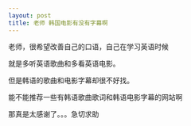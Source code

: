 ```yaml
---
layout: post
title: 老师 韩国电影有没有字幕啊
---
```


老师，很希望改善自己的口语，自己在学习英语时候

就是多听英语歌曲和多看英语电影。

但是韩语的歌曲和电影字幕却很不好找。

能不能推荐一些有韩语歌曲歌词和韩语电影字幕的网站啊

那真是太感谢了。。。急切求助
